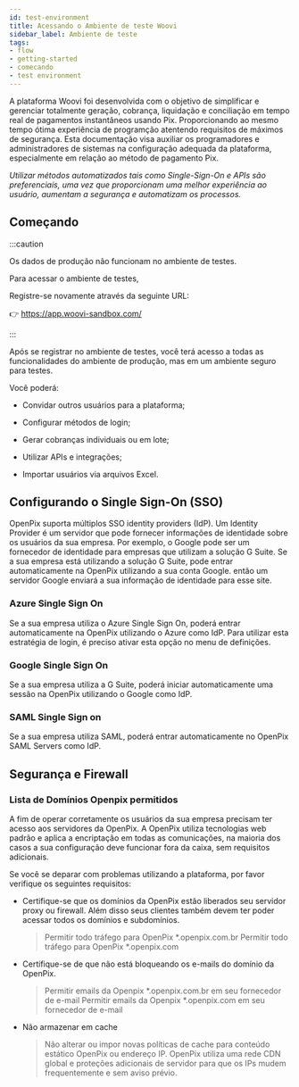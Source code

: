 ```yaml
---
id: test-environment
title: Acessando o Ambiente de teste Woovi
sidebar_label: Ambiente de teste
tags:
- flow
- getting-started
- comecando
- test environment
---
```


A plataforma Woovi foi desenvolvida com o objetivo de simplificar e gerenciar totalmente geração, cobrança, liquidação e conciliação em tempo real de pagamentos instantâneos usando Pix. Proporcionando ao mesmo tempo ótima experiência de programção atentendo requisitos de máximos de segurança. Esta documentação visa auxiliar os programadores e administradores de sistemas na configuração adequada da plataforma, especialmente em relação ao método de pagamento Pix.

*Utilizar métodos automatizados tais como Single-Sign-On e APIs são preferenciais, uma vez que proporcionam uma melhor experiência ao usuário, aumentam a segurança e automatizam os processos.*

## Começando

:::caution

Os dados de produção não funcionam no ambiente de testes.

Para acessar o ambiente de testes, 

Registre-se novamente através da seguinte URL:

👉 https://app.woovi-sandbox.com/

:::

Após se registrar no ambiente de testes, você terá acesso a todas as funcionalidades do ambiente de produção, mas em um ambiente seguro para testes.

Você poderá:

- Convidar outros usuários para a plataforma;

- Configurar métodos de login;

- Gerar cobranças individuais ou em lote;

- Utilizar APIs e integrações;

- Importar usuários via arquivos Excel.

## Configurando o Single Sign-On (SSO)

OpenPix suporta múltiplos SSO identity providers (IdP). Um Identity Provider é um servidor que pode fornecer informações de identidade sobre os usuários da sua empresa. Por exemplo, o Google pode ser um fornecedor de identidade para empresas que utilizam a solução G Suite. Se a sua empresa está utilizando a solução G Suite, pode entrar automaticamente na OpenPix utilizando a sua conta Google. então um servidor Google enviará a sua informação de identidade para esse site.

### Azure Single Sign On

Se a sua empresa utiliza o Azure Single Sign On, poderá entrar automaticamente na OpenPix utilizando o Azure como IdP. Para utilizar esta estratégia de login, é preciso ativar esta opção no menu de definições.

### Google Single Sign On

Se a sua empresa utiliza a G Suite, poderá iniciar automaticamente uma sessão na OpenPix utilizando o Google como IdP.

### SAML Single Sign on

Se a sua empresa utiliza SAML, poderá entrar automaticamente no OpenPix SAML Servers como IdP.

## Segurança e Firewall

### Lista de Domínios Openpix permitidos

A fim de operar corretamente os usuários da sua empresa precisam ter acesso aos servidores da OpenPix. A OpenPix utiliza tecnologias web padrão e aplica a encriptação em todas as comunicações, na maioria dos casos a sua configuração deve funcionar fora da caixa, sem requisitos adicionais.

Se você se deparar com problemas utilizando a plataforma, por favor verifique os seguintes requisitos:

- Certifique-se que os domínios da OpenPix estão liberados seu servidor proxy ou firewall. Além disso seus clientes também devem ter poder acessar todos os domínios e subdomínios.
  
  > Permitir todo tráfego para OpenPix *.openpix.com.br 
  > Permitir todo tráfego para OpenPix *.openpix.com

- Certifique-se de que não está bloqueando os e-mails do domínio da OpenPix.
  
  > Permitir emails da Openpix *.openpix.com.br em seu fornecedor de e-mail
  > Permitir emails da Openpix *.openpix.com em seu fornecedor de e-mail
  
- Não armazenar em cache

    > Não alterar ou impor novas políticas de cache para conteúdo estático OpenPix ou endereço IP. 
    > OpenPix utiliza uma rede CDN global e proteções adicionais de servidor para que os IPs mudem frequentemente e sem aviso prévio.
